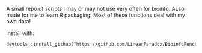 A small repo of scripts I may or may not use very often for bioinfo. ALso made for me to learn R packaging.
Most of these functions deal with my own data!

install with:

```{r}
devtools::install_github("https://github.com/LinearParadox/BioinfoFunctions/")
```

